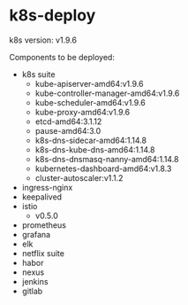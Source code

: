 # k8s-deploy

k8s version: v1.9.6

Components to be deployed:

- k8s suite
  - kube-apiserver-amd64:v1.9.6
  - kube-controller-manager-amd64:v1.9.6
  - kube-scheduler-amd64:v1.9.6
  - kube-proxy-amd64:v1.9.6
  - etcd-amd64:3.1.12
  - pause-amd64:3.0
  - k8s-dns-sidecar-amd64:1.14.8
  - k8s-dns-kube-dns-amd64:1.14.8
  - k8s-dns-dnsmasq-nanny-amd64:1.14.8
  - kubernetes-dashboard-amd64:v1.8.3
  - cluster-autoscaler:v1.1.2
- ingress-nginx
- keepalived
- istio
  - v0.5.0
- prometheus
- grafana
- elk
- netflix suite
- habor
- nexus
- jenkins
- gitlab